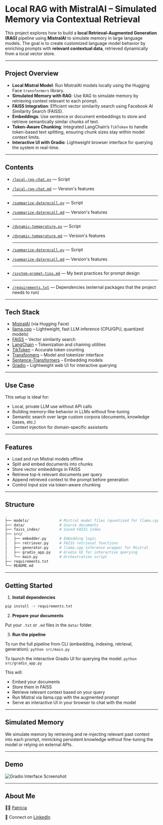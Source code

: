 # Local RAG with MistralAI – Simulated Memory via Contextual Retrieval

This project explores how to build a **local Retrieval-Augmented Generation (RAG)** pipeline using **MistralAI** to simulate memory in large language models. The goal is to create customized language model behavior by enriching prompts with **relevant contextual data**, retrieved dynamically from a local vector store.

---

## Project Overview

- **Local Mistral Model**: Run MistralAI models locally using the Hugging Face `transformers` library.
- **Simulated Memory with RAG**: Use RAG to simulate memory by retrieving context relevant to each prompt.
- **FAISS Integration**: Efficient vector similarity search using Facebook AI Similarity Search (FAISS).
- **Embeddings**: Use sentence or document embeddings to store and retrieve semantically similar chunks of text.
- **Token-Aware Chunking**: Integrated LangChain’s `TikToken` to handle token-based text splitting, ensuring chunk sizes stay within model context limits.
- **Interactive UI with Gradio**: Lightweight browser interface for querying the system in real-time.

---

## Contents

- [`/local-rag-chat.py`](./local-rag-chat.py) — Script
- [`/local-rag-chat.md`](./local-rag-chat.md) — Version's features

  ---

- [`/summarize-daterecall.py`](./summarize-daterecall.py) — Script
- [`/summarize-daterecall.md`](./summarize-daterecall.md) — Version's features

  ---

- [`/dynamic-temperature.py`](./dynamic-temperature.py) — Script
- [`/dynamic-temperature.md`](./dynamic-temperature.md) — Version's features

  ---

- [`/summarize-daterecall.py`](./vanilla.py) — Script
- [`/summarize-daterecall.md`](./vanilla.md) — Version's features

  ---
- [`/system-prompt-tips.md`](./system-prompt-tips.md) — My best practices for prompt design

  ---
- [`/requirements.txt`](./requirements.txt) — Dependencies (external packages that the project needs to run)

---

## Tech Stack

- [MistralAI](https://mistral.ai/) (via Hugging Face)
- [llama.cpp](https://github.com/ggerganov/llama.cpp) – Lightweight, fast LLM inference (CPU/GPU, quantized models)
- [FAISS](https://github.com/facebookresearch/faiss) – Vector similarity search
- [LangChain](https://github.com/langchain-ai/langchain) – Tokenization and chaining utilities
- [TikToken](https://github.com/openai/tiktoken) – Accurate token counting
- [Transformers](https://github.com/huggingface/transformers) – Model and tokenizer interface
- [Sentence-Transformers](https://www.sbert.net/) – Embedding models
- [Gradio](https://www.gradio.app/) – Lightweight web UI for interactive querying

---

## Use Case

This setup is ideal for:
- Local, private LLM use without API calls
- Building memory-like behavior in LLMs without fine-tuning
- Semantic search over large custom corpora (documents, knowledge bases, etc.)
- Context injection for domain-specific assistants

---

## Features

- Load and run Mistral models offline
- Split and embed documents into chunks
- Store vector embeddings in FAISS
- Retrieve top-k relevant documents per query
- Append retrieved context to the prompt before generation
- Control input size via token-aware chunking

---

## Structure

```bash
.
├── models/              # Mistral model files (quantized for llama.cpp)
├── data/                # Source documents
├── faiss_index/         # Saved FAISS index
├── src/
│   ├── embedder.py      # Embedding logic
│   ├── retriever.py     # FAISS retrieval functions
│   ├── generator.py     # llama.cpp inference wrapper for Mistral
│   ├── gradio_app.py    # Gradio UI for interactive querying
│   └── main.py          # Orchestration script
├── requirements.txt
└── README.md
```

---

## Getting Started

1. **Install dependencies**

```bash
pip install -r requirements.txt
```

2. **Prepare your documents**

Put your `.txt` or `.md` files in the `data/` folder.

3. **Run the pipeline**

To run the full pipeline from CLI (embedding, indexing, retrieval, generation):
```python src/main.py```

To launch the interactive Gradio UI for querying the model:
```python src/gradio_app.py```

This will:
- Embed your documents
- Store them in FAISS
- Retrieve relevant context based on your query
- Run Mistral via llama.cpp with the augmented prompt
- Serve an interactive UI in your browser to chat with the model

---

##  Simulated Memory

We simulate memory by retrieving and re-injecting relevant past context into each prompt, mimicking persistent knowledge without fine-tuning the model or relying on external APIs.

---

## Demo

![Gradio Interface Screenshot](demo/gradio_screenshot.png)

---

## About Me

   👩‍💻 [Patricia](https://github.com/patriciaschaffer) 
   
   🔗 Connect on [LinkedIn](https://www.linkedin.com/in/patriciaschaffer)
